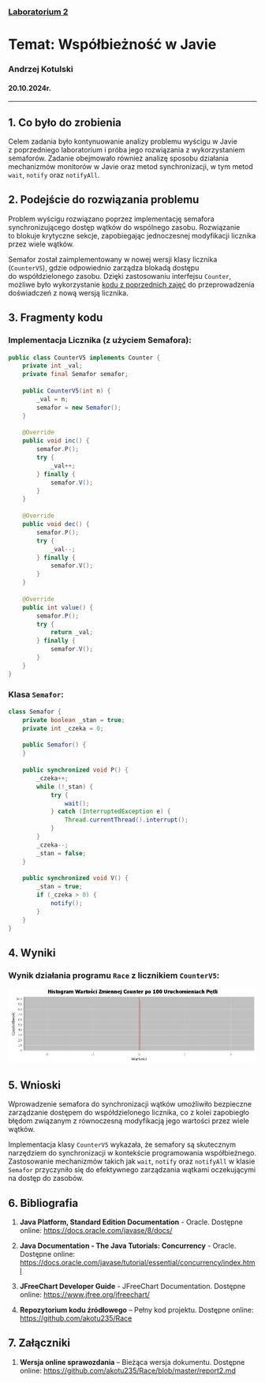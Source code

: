 ### [Laboratorium 2](https://artemis.wszib.edu.pl/~funika/pwir/tw/lab2/)
# Temat: Współbieżność w Javie
### **Andrzej Kotulski**
#### 20.10.2024r.

---



## 1. Co było do zrobienia

Celem zadania było kontynuowanie analizy problemu wyścigu w&nbsp;Javie z&nbsp;poprzedniego laboratorium i&nbsp;próba jego rozwiązania z&nbsp;wykorzystaniem semaforów. Zadanie obejmowało również analizę sposobu działania mechanizmów monitorów w&nbsp;Javie oraz metod synchronizacji, w&nbsp;tym metod `wait`, `notify` oraz `notifyAll`.


## 2. Podejście do rozwiązania problemu

Problem wyścigu rozwiązano poprzez implementację semafora synchronizującego dostęp wątków do&nbsp;wspólnego zasobu. Rozwiązanie to&nbsp;blokuje krytyczne sekcje, zapobiegając jednoczesnej modyfikacji licznika przez wiele wątków.

Semafor został zaimplementowany w&nbsp;nowej wersji klasy licznika (`CounterV5`), gdzie odpowiednio zarządza blokadą dostępu do&nbsp;współdzielonego zasobu. Dzięki zastosowaniu interfejsu `Counter`, możliwe było wykorzystanie [kodu z poprzednich zajęć](https://github.com/akotu235/Race) do przeprowadzenia doświadczeń z nową wersją licznika.


## 3. Fragmenty kodu

### Implementacja Licznika (**z użyciem Semafora**):

```Java
public class CounterV5 implements Counter {
    private int _val;
    private final Semafor semafor;

    public CounterV5(int n) {
        _val = n;
        semafor = new Semafor();
    }

    @Override
    public void inc() {
        semafor.P();
        try {
            _val++;
        } finally {
            semafor.V();
        }
    }

    @Override
    public void dec() {
        semafor.P();
        try {
            _val--;
        } finally {
            semafor.V();
        }
    }

    @Override
    public int value() {
        semafor.P();
        try {
            return _val;
        } finally {
            semafor.V();
        }
    }
}
```


### Klasa `Semafor`:

```Java
class Semafor {
    private boolean _stan = true;
    private int _czeka = 0;

    public Semafor() {
    }

    public synchronized void P() {
        _czeka++;
        while (!_stan) {
            try {
                wait();
            } catch (InterruptedException e) {
                Thread.currentThread().interrupt();
            }
        }
        _czeka--;
        _stan = false;
    }

    public synchronized void V() {
        _stan = true;
        if (_czeka > 0) {
            notify();
        }
    }
}
```


## 4. Wyniki

### Wynik działania programu `Race` z licznikiem `CounterV5`:
![](./results/histogramV5.png)


## 5. Wnioski

Wprowadzenie semafora do synchronizacji wątków umożliwiło bezpieczne zarządzanie dostępem do współdzielonego licznika, co&nbsp;z&nbsp;kolei zapobiegło błędom związanym z&nbsp;równoczesną modyfikacją jego wartości przez wiele wątków.

Implementacja klasy `CounterV5` wykazała, że&nbsp;semafory&nbsp;są skutecznym narzędziem do&nbsp;synchronizacji w&nbsp;kontekście programowania współbieżnego. Zastosowanie mechanizmów takich jak `wait`, `notify` oraz `notifyAll` w&nbsp;klasie `Semafor` przyczyniło się do&nbsp;efektywnego zarządzania wątkami oczekującymi na&nbsp;dostęp do&nbsp;zasobów.


## 6. Bibliografia

1. **Java Platform, Standard Edition Documentation** - Oracle. Dostępne online: <https://docs.oracle.com/javase/8/docs/>

2. **Java Documentation - The Java Tutorials: Concurrency** - Oracle. Dostępne online: <https://docs.oracle.com/javase/tutorial/essential/concurrency/index.html>

3. **JFreeChart Developer Guide** - JFreeChart Documentation. Dostępne online: <https://www.jfree.org/jfreechart/>

4. **Repozytorium kodu źródłowego** – Pełny kod projektu. Dostępne online: <https://github.com/akotu235/Race>


## 7. Załączniki

1. **Wersja online sprawozdania** – Bieżąca wersja dokumentu. Dostępne online: <https://github.com/akotu235/Race/blob/master/report2.md>